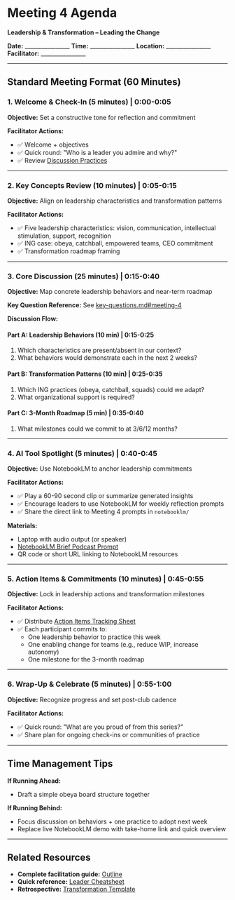# Meeting 4 Agenda

**Leadership & Transformation – Leading the Change**

**Date:** ________________
**Time:** ________________
**Location:** ________________
**Facilitator:** ________________

---

## Standard Meeting Format (60 Minutes)

### 1. Welcome & Check-In (5 minutes) | 0:00-0:05

**Objective:** Set a constructive tone for reflection and commitment

**Facilitator Actions:**
- ✅ Welcome + objectives
- ✅ Quick round: "Who is a leader you admire and why?"
- ✅ Review [Discussion Practices](../../activities/discussion-practices.md)

---

### 2. Key Concepts Review (10 minutes) | 0:05-0:15

**Objective:** Align on leadership characteristics and transformation patterns

**Facilitator Actions:**
- ✅ Five leadership characteristics: vision, communication, intellectual stimulation, support, recognition
- ✅ ING case: obeya, catchball, empowered teams, CEO commitment
- ✅ Transformation roadmap framing

---

### 3. Core Discussion (25 minutes) | 0:15-0:40

**Objective:** Map concrete leadership behaviors and near-term roadmap

**Key Question Reference:** See [key-questions.md#meeting-4](../../key-questions.md#meeting-4)

**Discussion Flow:**

#### Part A: Leadership Behaviors (10 min) | 0:15-0:25
1. Which characteristics are present/absent in our context?
2. What behaviors would demonstrate each in the next 2 weeks?

#### Part B: Transformation Patterns (10 min) | 0:25-0:35
1. Which ING practices (obeya, catchball, squads) could we adapt?
2. What organizational support is required?

#### Part C: 3-Month Roadmap (5 min) | 0:35-0:40
1. What milestones could we commit to at 3/6/12 months?

---

### 4. AI Tool Spotlight (5 minutes) | 0:40-0:45

**Objective:** Use NotebookLM to anchor leadership commitments

**Facilitator Actions:**
- ✅ Play a 60-90 second clip or summarize generated insights
- ✅ Encourage leaders to use NotebookLM for weekly reflection prompts
- ✅ Share the direct link to Meeting 4 prompts in `notebooklm/`

**Materials:**
- Laptop with audio output (or speaker)
- [NotebookLM Brief Podcast Prompt](../notebooklm/podcast-brief.md)
- QR code or short URL linking to NotebookLM resources

---

### 5. Action Items & Commitments (10 minutes) | 0:45-0:55

**Objective:** Lock in leadership actions and transformation milestones

**Facilitator Actions:**
- ✅ Distribute [Action Items Tracking Sheet](action-items-tracker.md)
- ✅ Each participant commits to:
	- One leadership behavior to practice this week
	- One enabling change for teams (e.g., reduce WIP, increase autonomy)
	- One milestone for the 3-month roadmap

---

### 6. Wrap-Up & Celebrate (5 minutes) | 0:55-1:00

**Objective:** Recognize progress and set post-club cadence

**Facilitator Actions:**
- ✅ Quick round: "What are you proud of from this series?"
- ✅ Share plan for ongoing check-ins or communities of practice

---

## Time Management Tips

**If Running Ahead:**
- Draft a simple obeya board structure together

**If Running Behind:**
- Focus discussion on behaviors + one practice to adopt next week
- Replace live NotebookLM demo with take-home link and quick overview

---

## Related Resources

- **Complete facilitation guide:** [Outline](../../meetings/meeting-4/outline.md)
- **Quick reference:** [Leader Cheatsheet](../../meetings/meeting-4/leader-cheatsheet.md)
- **Retrospective:** [Transformation Template](../../meetings/meeting-4/retrospective-template.md)
